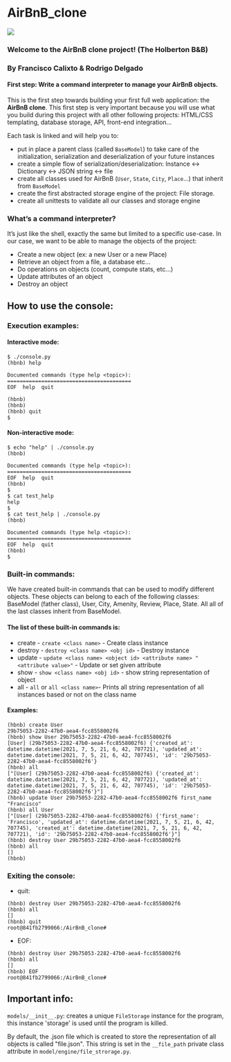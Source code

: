 # AirBnB_clone
![](https://holbertonintranet.s3.amazonaws.com/uploads/medias/2018/6/65f4a1dd9c51265f49d0.png?X-Amz-Algorithm=AWS4-HMAC-SHA256&X-Amz-Credential=AKIARDDGGGOUWMNL5ANN%2F20210705%2Fus-east-1%2Fs3%2Faws4_request&X-Amz-Date=20210705T204434Z&X-Amz-Expires=86400&X-Amz-SignedHeaders=host&X-Amz-Signature=a6c1b47527990ad51d7ae5ac31c5c4ab8340957e745ed742bb1093eebb0018e9)
### Welcome to the AirBnB clone project! (The Holberton B&B)
### By Francisco Calixto & Rodrigo Delgado

#### First step: Write a command interpreter to manage your AirBnB objects.

This is the first step towards building your first full web application: the  **AirBnB clone**. This first step is very important because you will use what you build during this project with all other following projects: HTML/CSS templating, database storage, API, front-end integration…

Each task is linked and will help you to:

-   put in place a parent class (called  `BaseModel`) to take care of the initialization, serialization and deserialization of your future instances
-   create a simple flow of serialization/deserialization: Instance <-> Dictionary <-> JSON string <-> file
-   create all classes used for AirBnB (`User`,  `State`,  `City`,  `Place`…) that inherit from  `BaseModel`
-   create the first abstracted storage engine of the project: File storage.
-   create all unittests to validate all our classes and storage engine

### What’s a command interpreter?

It’s just like the shell, exactly the same but limited to a specific use-case. In our case, we want to be able to manage the objects of the project:

-   Create a new object (ex: a new User or a new Place)
-   Retrieve an object from a file, a database etc…
-   Do operations on objects (count, compute stats, etc…)
-   Update attributes of an object
-   Destroy an object

## How to use the console:

### Execution examples:

#### Interactive mode:

```
$ ./console.py
(hbnb) help

Documented commands (type help <topic>):
========================================
EOF  help  quit

(hbnb) 
(hbnb) 
(hbnb) quit
$
```

#### Non-interactive mode:

```
$ echo "help" | ./console.py
(hbnb)

Documented commands (type help <topic>):
========================================
EOF  help  quit
(hbnb) 
$
$ cat test_help
help
$
$ cat test_help | ./console.py
(hbnb)

Documented commands (type help <topic>):
========================================
EOF  help  quit
(hbnb) 
$
```
### Built-in commands:
We have created built-in commands that can be used to modify different objects. These objects can belong to each of the following classes: BaseModel (father class), User, City, Amenity, Review, Place, State. All all of the last classes inherit from BaseModel.

#### The list of these built-in commands is:

 - create - `create <class name>` - Create class instance
 - destroy - `destroy <class name> <obj id>` - Destroy instance
 - update - `update <class name> <object id> <attribute name> "<attribute value>"` - Update or set given attribute
 - show - `show <class name> <obj id>` - show string representation of object
 - all - `all` or `all <class name>`- Prints all string representation of all instances based or not on the class name

#### Examples:
```
(hbnb) create User
29b75053-2282-47b0-aea4-fcc8558002f6
(hbnb) show User 29b75053-2282-47b0-aea4-fcc8558002f6
[User] (29b75053-2282-47b0-aea4-fcc8558002f6) {'created_at': datetime.datetime(2021, 7, 5, 21, 6, 42, 707721), 'updated_at': datetime.datetime(2021, 7, 5, 21, 6, 42, 707745), 'id': '29b75053-2282-47b0-aea4-fcc8558002f6'}
(hbnb) all
["[User] (29b75053-2282-47b0-aea4-fcc8558002f6) {'created_at': datetime.datetime(2021, 7, 5, 21, 6, 42, 707721), 'updated_at': datetime.datetime(2021, 7, 5, 21, 6, 42, 707745), 'id': '29b75053-2282-47b0-aea4-fcc8558002f6'}"]
(hbnb) update User 29b75053-2282-47b0-aea4-fcc8558002f6 first_name "Francisco"
(hbnb) all User
["[User] (29b75053-2282-47b0-aea4-fcc8558002f6) {'first_name': 'Francisco', 'updated_at': datetime.datetime(2021, 7, 5, 21, 6, 42, 707745), 'created_at': datetime.datetime(2021, 7, 5, 21, 6, 42, 707721), 'id': '29b75053-2282-47b0-aea4-fcc8558002f6'}"]
(hbnb) destroy User 29b75053-2282-47b0-aea4-fcc8558002f6
(hbnb) all
[]
(hbnb) 
```
### Exiting the console:

 - quit:
```
(hbnb) destroy User 29b75053-2282-47b0-aea4-fcc8558002f6
(hbnb) all
[]
(hbnb) quit
root@841fb2799066:/AirBnB_clone#
```
 - EOF:
 ```
(hbnb) destroy User 29b75053-2282-47b0-aea4-fcc8558002f6
(hbnb) all
[]
(hbnb) EOF
root@841fb2799066:/AirBnB_clone#
 ```

## Important info:


`models/__init__.py`: creates a unique `FileStorage` instance for the program, this instance 'storage' is used until the program is killed.

By default, the .json file which is created to store the representation of all objects is called "file.json". This string is set in the `__file_path` private class attribute in `model/engine/file_strorage.py`.
